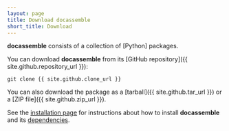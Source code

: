 ```yaml
---
layout: page
title: Download docassemble
short_title: Download
---
```


**docassemble** consists of a collection of [Python] packages.

You can download **docassemble** from its [GitHub repository]({{ site.github.repository_url }}):

    git clone {{ site.github.clone_url }}

You can also download the package as a [tarball]({{ site.github.tar_url }}) or a [ZIP file]({{ site.github.zip_url }}).

See the [installation page]({{site.baseurl}}/docs/installation.html)
for instructions about how to install **docassemble** and its
[dependencies]({{site.baseurl}}/docs/requirements.html).
